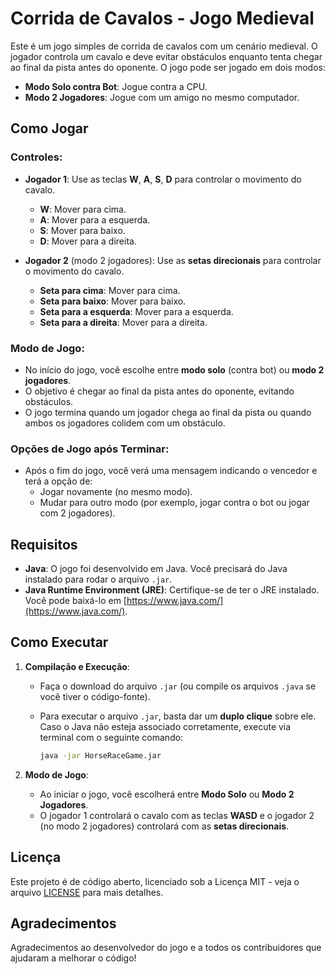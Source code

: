# Corrida de Cavalos - Jogo Medieval

Este é um jogo simples de corrida de cavalos com um cenário medieval. O jogador controla um cavalo e deve evitar obstáculos enquanto tenta chegar ao final da pista antes do oponente. O jogo pode ser jogado em dois modos:

- **Modo Solo contra Bot**: Jogue contra a CPU.
- **Modo 2 Jogadores**: Jogue com um amigo no mesmo computador.

## Como Jogar

### Controles:

- **Jogador 1**: Use as teclas **W**, **A**, **S**, **D** para controlar o movimento do cavalo.
  - **W**: Mover para cima.
  - **A**: Mover para a esquerda.
  - **S**: Mover para baixo.
  - **D**: Mover para a direita.

- **Jogador 2** (modo 2 jogadores): Use as **setas direcionais** para controlar o movimento do cavalo.
  - **Seta para cima**: Mover para cima.
  - **Seta para baixo**: Mover para baixo.
  - **Seta para a esquerda**: Mover para a esquerda.
  - **Seta para a direita**: Mover para a direita.

### Modo de Jogo:

- No início do jogo, você escolhe entre **modo solo** (contra bot) ou **modo 2 jogadores**.
- O objetivo é chegar ao final da pista antes do oponente, evitando obstáculos.
- O jogo termina quando um jogador chega ao final da pista ou quando ambos os jogadores colidem com um obstáculo.

### Opções de Jogo após Terminar:

- Após o fim do jogo, você verá uma mensagem indicando o vencedor e terá a opção de:
  - Jogar novamente (no mesmo modo).
  - Mudar para outro modo (por exemplo, jogar contra o bot ou jogar com 2 jogadores).

## Requisitos

- **Java**: O jogo foi desenvolvido em Java. Você precisará do Java instalado para rodar o arquivo `.jar`.
- **Java Runtime Environment (JRE)**: Certifique-se de ter o JRE instalado. Você pode baixá-lo em [https://www.java.com/](https://www.java.com/).

## Como Executar

1. **Compilação e Execução**:
   - Faça o download do arquivo `.jar` (ou compile os arquivos `.java` se você tiver o código-fonte).
   - Para executar o arquivo `.jar`, basta dar um **duplo clique** sobre ele. Caso o Java não esteja associado corretamente, execute via terminal com o seguinte comando:

     ```bash
     java -jar HorseRaceGame.jar
     ```

2. **Modo de Jogo**:
   - Ao iniciar o jogo, você escolherá entre **Modo Solo** ou **Modo 2 Jogadores**.
   - O jogador 1 controlará o cavalo com as teclas **WASD** e o jogador 2 (no modo 2 jogadores) controlará com as **setas direcionais**.

## Licença

Este projeto é de código aberto, licenciado sob a Licença MIT - veja o arquivo [LICENSE](LICENSE) para mais detalhes.

## Agradecimentos

Agradecimentos ao desenvolvedor do jogo e a todos os contribuidores que ajudaram a melhorar o código!

